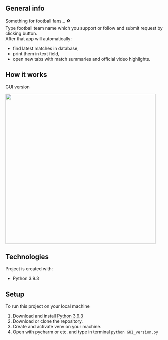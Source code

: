 ## General info 

Something for football fans... :soccer: </br> Type football team name which you support or follow and submit request by clicking button. </br>
After that app will automatically:</br> 
* find latest matches in database,  
* print them in text field,
* open new tabs with match summaries and official video highlights.

## How it works 

GUI version </br>

<img src="https://github.com/Leidenfrostt/Favourite_team_highlights/blob/main/how_it_works.gif" width="480px"/>

## Technologies 

Project is created with:
* Python 3.9.3

## Setup

To run this project on your local machine 
1. Download and install <a href="https://www.python.org/downloads/">Python 3.9.3</a>
2. Download or clone the repository.
3. Create and activate venv on your machine.
4. Open with pycharm or etc. and type in terminal `python GUI_version.py`


